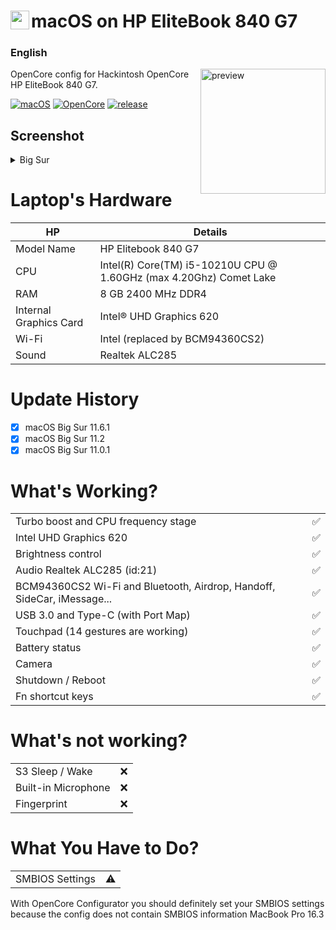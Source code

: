 <!-- omit in toc -->
# <img align="left" src="https://github.com/yusfklncc/HP-EliteBook-840-G7-Hackintosh/blob/main/Apple.png" width="30px" alt="preview">macOS on HP EliteBook 840 G7

<h3> 
    English
</h3>

<img align="right" src="https://i.loli.net/2021/02/17/KqIEFsp6SjneLTY.png" width="200px" alt="preview">

OpenCore config for Hackintosh OpenCore HP EliteBook 840 G7.

[![macOS](https://img.shields.io/badge/macOS-11.6.1-orange)](https://www.apple.com/tr/macos/big-sur/)
[![OpenCore](https://img.shields.io/badge/OpenCore-0.7.4-9cf)](https://github.com/acidanthera/OpenCorePkg)
[![release](https://img.shields.io/badge/download-lastest%20version-blue.svg)](https://github.com/relaxewdy/HP-EliteBook-840-G7-Hackintosh/releases)

## Screenshot
<details>
<summary>Big Sur</summary>

![](https://i.loli.net/2021/02/17/5AmDMFQ4qE9TtrV.png)

</details>

<!-- omit in toc -->
# Laptop's Hardware

| **HP** | Details                                                  |
| ------------------- | ------------------------------------------- |
| Model Name      | HP Elitebook 840 G7      |
| CPU              | Intel(R) Core(TM) i5-10210U CPU @ 1.60GHz (max 4.20Ghz) Comet Lake             |
| RAM           | 8 GB 2400 MHz DDR4    |
| Internal Graphics Card | Intel® UHD Graphics 620                     |
| Wi-Fi             | Intel (replaced by BCM94360CS2) |
| Sound       | Realtek ALC285                       |

# Update History
- [x] macOS Big Sur 11.6.1
- [x] macOS Big Sur 11.2
- [x] macOS Big Sur 11.0.1

# What's Working?
|                                 |                                    |
| -----------------------------------  | -------- |
|  Turbo boost and CPU frequency stage |  ✅  |
|  Intel UHD Graphics 620              |  ✅  |
|  Brightness control                  |  ✅  |
|  Audio Realtek ALC285 (id:21)        |  ✅  |
|  BCM94360CS2 Wi-Fi and Bluetooth, Airdrop, Handoff, SideCar, iMessage...         |  ✅  |
|  USB 3.0 and Type-C (with Port Map)        |  ✅  |
|  Touchpad (14 gestures are working)   |  ✅  |
|  Battery status   |  ✅  |
|  Camera   |  ✅  |
|  Shutdown / Reboot   |  ✅  |
|  Fn shortcut keys   |  ✅  | 

# What's not working?
|                                 |                                    |
| -----------------------------------  | -------- |
|  S3 Sleep / Wake    | ❌  |
|  Built-in Microphone| ❌  |
|  Fingerprint        | ❌  |

# What You Have to Do?
|                                 |                                    |
| -----------------------------------  | -------- |
|  SMBIOS Settings  | ⚠️ |
 
With OpenCore Configurator you should definitely set your SMBIOS settings because the config does not contain SMBIOS information MacBook Pro 16.3
